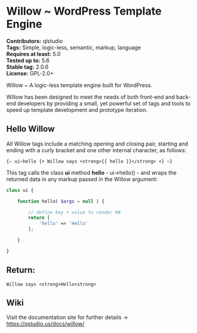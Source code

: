 # Willow ~ WordPress Template Engine #
**Contributors:** qlstudio  
**Tags:** Simple, logic-less, semantic, markup, language  
**Requires at least:** 5.0  
**Tested up to:** 5.6  
**Stable tag:** 2.0.6    
**License:** GPL-2.0+  

Willow ~ A logic-less template engine built for WordPress.

Willow has been designed to meet the needs of both front-end and back-end developers by providing a small, yet powerful set of tags and tools to speed up template development and prototype iteration.

## Hello Willow

All Willow tags include a matching opening and closing pair, starting and ending with a curly bracket and one other internal character, as follows:

```
{~ ui~hello {+ Willow says <strong>{{ hello }}</strong> +} ~}
```

This tag calls the class **ui** method **hello** - ui->hello() - and wraps the returned data in any markup passed in the Willow argument: 

```php
class ui {

	function hello( $args = null ) {

		// define key + value to render ##
		return [
			'hello' => 'Hello'
		];

	}

}
```

## Return:

```
Willow says <strong>Hello<strong>
```
## Wiki

Visit the documentation site for further details -> https://qstudio.us/docs/willow/
